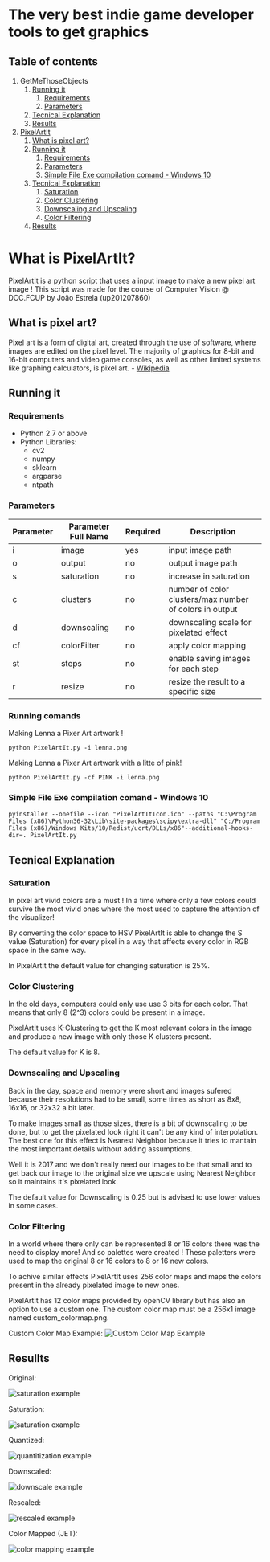 # The very best indie game developer tools to get graphics

## Table of contents
1. GetMeThoseObjects
    1. [Running it](#running-it)
        1. [Requirements](#requirements)
        2. [Parameters](#parameters)
    2. [Tecnical Explanation](#tecnical-explanation)
    3. [Results](#results)
2. [PixelArtIt](#what-is-pixelartit)
    1. [What is pixel art?](#what-is-pixel-art)
    2. [Running it](#running-it)
        1. [Requirements](#requirements)
        2. [Parameters](#parameters)
        3. [Simple File Exe compilation comand - Windows 10](#simple-file-exe-compilation-comand---windows-10)
    3. [Tecnical Explanation](#tecnical-explanation)
        1. [Saturation](#saturation)
        2. [Color Clustering](#color-clustering)
        3. [Downscaling and Upscaling](#downscaling-and-upscaling)
        4. [Color Filtering](#color-filtering)
    4. [Results](#results)

# What is PixelArtIt?
PixelArtIt is a python script that uses a input image to make a new pixel art image !
This script was made for the course of Computer Vision @ DCC.FCUP by João Estrela (up201207860)

## What is pixel art?

Pixel art is a form of digital art, created through the use of software, where images are edited on the pixel level.
The majority of graphics for 8-bit and 16-bit computers and video game consoles, as well as other limited systems like graphing calculators, is pixel art. - [Wikipedia](https://en.wikipedia.org/wiki/Pixel_art)

## Running it
### Requirements
* Python 2.7 or above
* Python Libraries:
    - cv2
    - numpy
    - sklearn
    - argparse
    - ntpath

### Parameters

| Parameter | Parameter Full Name | Required | Description                                             |
|-----------|---------------------|----------|---------------------------------------------------------|
| i         | image               | yes      | input image path                                        |
| o         | output              | no       | output image path                                       |
| s         | saturation          | no       | increase in saturation                                  |
| c         | clusters            | no       | number of color clusters/max number of colors in output |
| d         | downscaling         | no       | downscaling scale for pixelated effect                  |
| cf        | colorFilter         | no       | apply color mapping                                     |
| st        | steps               | no       | enable saving images for each step                      |
| r         | resize              | no       | resize the result to a specific size                    |

### Running comands
Making Lenna a Pixer Art artwork !
```
python PixelArtIt.py -i lenna.png
```
Making Lenna a Pixer Art artwork with a litte of pink!
```
python PixelArtIt.py -cf PINK -i lenna.png
```

### Simple File Exe compilation comand - Windows 10
```
pyinstaller --onefile --icon "PixelArtItIcon.ico" --paths "C:\Program Files (x86)\Python36-32\Lib\site-packages\scipy\extra-dll" "C:/Program Files (x86)/Windows Kits/10/Redist/ucrt/DLLs/x86"--additional-hooks-dir=. PixelArtIt.py
```

## Tecnical Explanation

### Saturation

In pixel art vivid colors are a must ! In a time where only a few colors could survive the most vivid ones where the most used to capture the attention of the visualizer!

By converting the color space to HSV PixelArtIt is able to change the S value (Saturation) for every pixel in a way that affects every color in RGB space in the same way.

In PixelArtIt the default value for changing saturation is 25%.

### Color Clustering

In the old days, computers could only use use 3 bits for each color. That means that only 8 (2^3) colors could be present in a image.

PixelArtIt uses K-Clustering to get the K most relevant colors in the image and produce a new image with only those K clusters present.

The default value for K is 8.

### Downscaling and Upscaling

Back in the day, space and memory were short and images sufered because their resolutions had to be small, some times as short as 8x8, 16x16, or 32x32 a bit later.

To make images small as those sizes, there is a bit of downscaling to be done, but to get the pixelated look right it can't be any kind of interpolation. The best one for this effect is Nearest Neighbor because it tries to mantain the most important details without adding assumptions.

Well it is 2017 and we don't really need our images to be that small and to get back our image to the original size we upscale using Nearest Neighbor so it maintains it's pixelated look.

The default value for Downscaling is 0.25 but is advised to use lower values in some cases.

### Color Filtering

In a world where there only can be represented 8 or 16 colors there was the need to display more! And so palettes were created !
These paletters were used to map the original 8 or 16 colors to 8 or 16 new colors.

To achive similar effects PixelArtIt uses 256 color maps and maps the colors present in the already pixelated image to new ones.

PixelArtIt has 12 color maps provided by openCV library but has also an option to use a custom one. The custom color map must be a 256x1 image named custom_colormap.png.

Custom Color Map Example: ![Custom Color Map Example](./custom_colormap_example.png)

## Resullts     
Original:

![saturation example](./lenna.png)

Saturation:

![saturation example](./lennaResults/lenna_saturated.png)

Quantized:

![quantitization example](./lennaResults/lenna_quantitized.png)

Downscaled:

![downscale example](./lennaResults/lenna_downscaled.png)

Rescaled:

![rescaled example](./lennaResults/lenna_rescaled.png)

Color Mapped (JET):

![color mapping example](./lennaResults/lenna_output.png)
